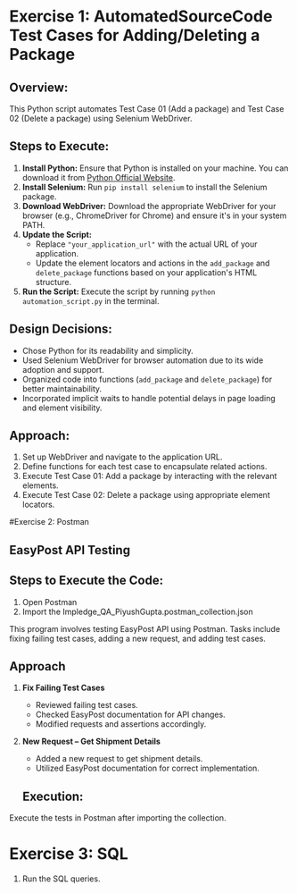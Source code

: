 # Exercise 1: AutomatedSourceCode Test Cases for Adding/Deleting a Package 

## Overview:
This Python script automates Test Case 01 (Add a package) and Test Case 02 (Delete a package) using Selenium WebDriver.

## Steps to Execute:

1. **Install Python:** Ensure that Python is installed on your machine. You can download it from [Python Official Website](https://www.python.org/downloads/).
2. **Install Selenium:** Run `pip install selenium` to install the Selenium package.
3. **Download WebDriver:** Download the appropriate WebDriver for your browser (e.g., ChromeDriver for Chrome) and ensure it's in your system PATH.
4. **Update the Script:**
   - Replace `"your_application_url"` with the actual URL of your application.
   - Update the element locators and actions in the `add_package` and `delete_package` functions based on your application's HTML structure.
5. **Run the Script:** Execute the script by running `python automation_script.py` in the terminal.

## Design Decisions:

- Chose Python for its readability and simplicity.
- Used Selenium WebDriver for browser automation due to its wide adoption and support.
- Organized code into functions (`add_package` and `delete_package`) for better maintainability.
- Incorporated implicit waits to handle potential delays in page loading and element visibility.

## Approach:

1. Set up WebDriver and navigate to the application URL.
2. Define functions for each test case to encapsulate related actions.
3. Execute Test Case 01: Add a package by interacting with the relevant elements.
4. Execute Test Case 02: Delete a package using appropriate element locators.


#Exercise 2: Postman 
## EasyPost API Testing

## Steps to Execute the Code:
1. Open Postman
2. Import the Impledge_QA_PiyushGupta.postman_collection.json

This program involves testing EasyPost API using Postman. Tasks include fixing failing test cases, adding a new request, and adding test cases.

## Approach

1. **Fix Failing Test Cases**
    - Reviewed failing test cases.
   - Checked EasyPost documentation for API changes.
   - Modified requests and assertions accordingly.

2. **New Request – Get Shipment Details**
   - Added a new request to get shipment details.
   - Utilized EasyPost documentation for correct implementation.

   ## Execution:

Execute the tests in Postman after importing the collection.

# Exercise 3: SQL
1. Run the SQL queries.

